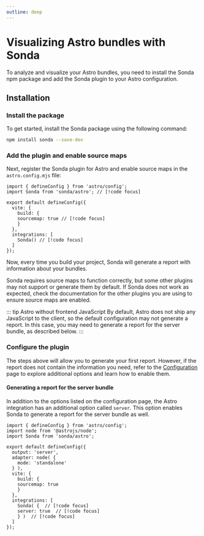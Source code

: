 ```yaml
---
outline: deep
---
```


# Visualizing Astro bundles with Sonda

To analyze and visualize your Astro bundles, you need to install the Sonda npm package and add the Sonda plugin to your Astro configuration.

## Installation

### Install the package

To get started, install the Sonda package using the following command:

```bash
npm install sonda --save-dev
```

### Add the plugin and enable source maps

Next, register the Sonda plugin for Astro and enable source maps in the `astro.config.mjs` file:

```js{2,7,11}
import { defineConfig } from 'astro/config';
import Sonda from 'sonda/astro'; // [!code focus]

export default defineConfig({
  vite: {
    build: {
    sourcemap: true // [!code focus]
    }
  },
  integrations: [
    Sonda() // [!code focus]
  ]
});
```

Now, every time you build your project, Sonda will generate a report with information about your bundles.

Sonda requires source maps to function correctly, but some other plugins may not support or generate them by default. If Sonda does not work as expected, check the documentation for the other plugins you are using to ensure source maps are enabled.

::: tip Astro without frontend JavaScript
By default, Astro does not ship any JavaScript to the client, so the default configuration may not generate a report. In this case, you may need to generate a report for the server bundle, as described below.
:::

### Configure the plugin

The steps above will allow you to generate your first report. However, if the report does not contain the information you need, refer to the [Configuration](/configuration) page to explore additional options and learn how to enable them.

#### Generating a report for the server bundle

In addition to the options listed on the configuration page, the Astro integration has an additional option called `server`. This option enables Sonda to generate a report for the server bundle as well.

```js{16-18}
import { defineConfig } from 'astro/config';
import node from '@astrojs/node';
import Sonda from 'sonda/astro';

export default defineConfig({
  output: 'server',
  adapter: node( {
    mode: 'standalone'
  } ),
  vite: {
    build: {
    sourcemap: true
    }
  },
  integrations: [
    Sonda( {  // [!code focus]
    server: true  // [!code focus]
    } )  // [!code focus]
  ]
});
```
